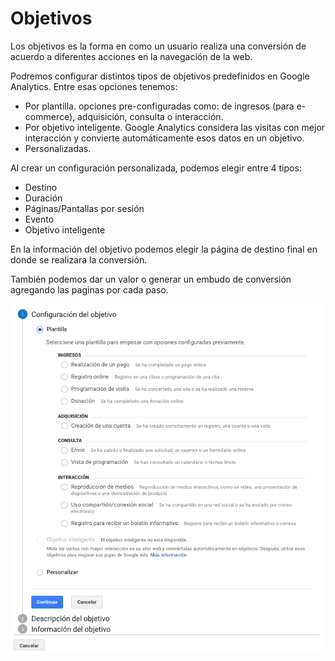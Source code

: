 # Objetivos

Los objetivos es la forma en como un usuario realiza una conversión de acuerdo a diferentes acciones en la navegación de la web.

Podremos configurar distintos tipos de objetivos predefinidos en Google Analytics. Entre esas opciones tenemos:

* Por plantilla. opciones pre-configuradas como: de ingresos \(para e-commerce\), adquisición, consulta o interacción.
* Por objetivo inteligente. Google Analytics considera las visitas con mejor interacción y convierte automáticamente esos datos en un objetivo. 
* Personalizadas.

Al crear un configuración personalizada, podemos elegir entre 4 tipos:

* Destino
* Duración
* Páginas/Pantallas por sesión
* Evento
* Objetivo inteligente

En la información del objetivo podemos elegir la página de destino final en donde se realizara la conversión.

También podemos dar un valor o generar un embudo de conversión agregando las paginas por cada paso.

![](../../.gitbook/assets/captura-de-pantalla-2019-09-30-a-la-s-01.50.51.png)

